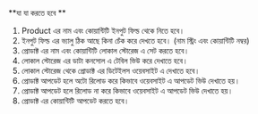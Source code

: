 **যা যা করতে হবে **

<ol>
<li>Product এর নাম এবং কোয়ান্টিটি ইনপুট ফিল্ড থেকে নিতে হবে।</li>
<li>ইনপুট ফিল্ড এর ভ্যালু ঠিক আছে কিনা চেঁক করে দেখতে হবে। (নাম স্ট্রিং এবং কোয়ান্টিটি নম্বর)</li>
<li>প্রোডাক্ট এর নাম এবং কোয়ান্টিটি লোকাল স্টোরেজ এ সেট করতে হবে।</li>
<li>লোকাল স্টোরেজ এর ডাটা কনসোল এ টেবিল ভিউ করে দেখাতে হবে।</li>
<li>লোকাল স্টোরেজ থেকে প্রোডাক্ট এর ডিটেইলস ওয়েবসাইট এ দেখাতে হবে।</li>
<li>প্রোডাক্ট আপডেট হলে অটো রিলোড করে কিভাবে ওয়েবসাইট এ আপডেট ভিউ দেখাতে হয়।</li>
<li>প্রোডাক্ট আপডেট হলে রিলোড না করে কিভাবে ওয়েবসাইট এ আপডেট ভিউ দেখাতে হয়।</li>
<li>প্রোডাক্ট এর কোয়ান্টিটি আপডেট করতে হবে।</li>
</ol>
